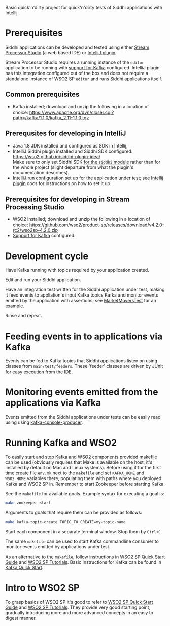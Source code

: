 Basic quick'n'dirty project for quick'n'dirty tests of Siddhi applications with Intellij.

# Prerequisites
Siddhi applications can be developed and tested using either [Stream Processor Studio] (a web based
IDE) or [IntelliJ plugin]. 

Stream Processor Studio requires a running instance of the `editor` application to be running with
[support for Kafka] configured. IntelliJ plugin has this integration configured out of the box and
does not require a standalone instance of WSO2 SP `editor` and runs Siddhi applications itself.

## Common prerequisites       
- Kafka installed; download and unzip the following in a location of choice:
  https://www.apache.org/dyn/closer.cgi?path=/kafka/1.1.0/kafka_2.11-1.1.0.tgz 

## Prerequsites for developing in IntelliJ
- Java 1.8 JDK installed and configured as SDK in Intellij,
- IntelliJ Siddhi plugin installed and Siddhi SDK configured:
  https://wso2.github.io/siddhi-plugin-idea/  
  Make sure to only set Siddhi SDK [for the `siddhi` module] rather than for the whole project
  (slight departure from what the plugin's documentation describes).
- IntelliJ run configuration set up for the application under test; see [Intellij plugin] docs for
  instructions on how to set it up.   
  
## Prerequisites for developing in Stream Processing Studio    
- WSO2 installed; download and unzip the following in a location of choice:
  https://github.com/wso2/product-sp/releases/download/v4.2.0-rc2/wso2sp-4.2.0.zip
- [Support for Kafka] configured.
  
# Development cycle
Have Kafka running with topics required by your application created.

Edit and run your Siddhi application.

Have an integration test written for the Siddhi application under test, making it feed events to
appliation's input Kafka topics Kafka and monitor events emitted by the application with assertions;
see [MarketMoversTest] for an example.

Rinse and repeat.
  
# Feeding events in to applications via Kafka
  
Events can be fed to Kafka topics that Siddhi applications listen on using classes from
`main/test/feeders`. These 'feeder' classes are driven by JUnit for easy execution from the IDE.

# Monitoring events emitted from the applications via Kafka  

Events emitted from the Siddhi applications under tests can be easily read using using
[kafka-console-producer].

# Running Kafka and WSO2

To easily start and stop Kafka and WSO2 components provided [makefile] can be used (obviously
requires that Make is available on the host; it's installed by default on Mac and Linux systems).
Before using it for the first time create file `env.mk` next to the `makefile` and set `KAFKA_HOME`
and `WSO2_HOME` variables there, populating them with paths where you deployed Kafka and WSO2 SP in.
Remember to start Zookeeper before starting Kafka.

See the `makefile` for available goals. Example syntax for executing a goal is:
```bash
make zookeeper-start
``` 

Arguments to goals that require them can be provided as follows:
```bash
make kafka-topic-create TOPIC_TO_CREATE=my-topic-name
```  

Start each component in a separate terminal window. Stop them by `Ctrl+C`.

The same `makefile` can be used to start Kafka commandline consumer to monitor events
emitted by applications under test.

As an alternative to the `makefile`, follow instructions in 
[WSO2 SP Quick Start Guide] and [WSO2 SP Tutorials]. Basic instructions for Kafka can be
found in [Kafka Quick Start].      

# Intro to WSO2 SP
To grasp basics of WSO2 SP it's good to refer to [WSO2 SP Quick Start Guide] and
[WSO2 SP Tutorials]. They provide very good starting point, gradually introducing more and more
advanced concepts in an easy to digest manner.  


[kafka-console-producer]:           https://kafka.apache.org/quickstart

[makefile]:                         file://makefile 

[WSO2 SP Quick Start Guide]:        https://docs.wso2.com/display/SP420/Quick+Start+Guide
[WSO2 SP Tutorials]:                https://docs.wso2.com/display/SP420/Tutorials

[Kafka Quick Start]:                https://kafka.apache.org/quickstart

[for the `siddhi` module]:          https://www.jetbrains.com/help/idea/sdk.html#change'module-sdk

[IntelliJ plugin]:                  https://wso2.github.io/siddhi-plugin-idea/
[Stream Processor Studio]:          https://docs.wso2.com/display/SP420/Stream+Processor+Studio+Overview
[support for Kafka]:                https://wso2-extensions.github.io/siddhi-io-kafka/

[MarketMoversTest]:                 file://src/main/test/java/feeders/movers/MarketMoversTest.java                 